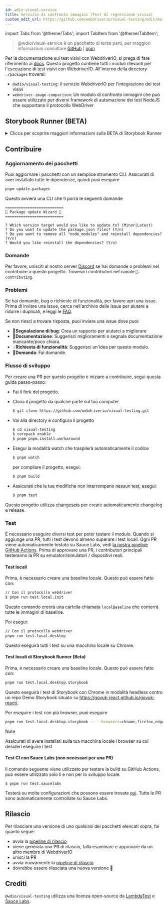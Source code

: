 ```yaml
---
id: wdio-visual-service
title: Servizio di confronto immagini (Test di regressione visiva)
custom_edit_url: https://github.com/webdriverio/visual-testing/edit/main/README.md
---
```


import Tabs from '@theme/Tabs';
import TabItem from '@theme/TabItem';

> @wdio/visual-service è un pacchetto di terze parti, per maggiori informazioni consultare [GitHub](https://github.com/webdriverio/visual-testing) | [npm](https://www.npmjs.com/package/@wdio/visual-service)

Per la documentazione sui test visivi con WebdriverIO, si prega di fare riferimento ai [docs](https://webdriver.io/docs/visual-testing). Questo progetto contiene tutti i moduli rilevanti per l'esecuzione di test visivi con WebdriverIO. All'interno della directory `./packages` troverai:

-   `@wdio/visual-testing`: il servizio WebdriverIO per l'integrazione dei test visivi
-   `webdriver-image-comparison`: Un modulo di confronto immagini che può essere utilizzato per diversi framework di automazione dei test NodeJS che supportano il protocollo WebDriver

## Storybook Runner (BETA)

<details>
  <summary>Clicca per scoprire maggiori informazioni sulla BETA di Storybook Runner</summary>

> Storybook Runner è ancora in BETA, la documentazione verrà successivamente spostata nelle pagine di documentazione di [WebdriverIO](https://webdriver.io/docs/visual-testing).

Questo modulo ora supporta Storybook con un nuovo Visual Runner. Questo runner scansiona automaticamente un'istanza Storybook locale/remota e creerà screenshot degli elementi di ogni componente. Questo può essere fatto aggiungendo

```ts
export const config: WebdriverIO.Config = {
    // ...
    services: ["visual"],
    // ....
};
```

ai tuoi `services` ed eseguendo `npx wdio tests/configs/wdio.local.desktop.storybook.conf.ts --storybook` dalla riga di comando.
Utilizzerà Chrome in modalità headless come browser predefinito.

> [!NOTE]
>
> -   La maggior parte delle opzioni di Visual Testing funzionerà anche per lo Storybook Runner, consulta la documentazione [WebdriverIO](https://webdriver.io/docs/visual-testing).
> -   Lo Storybook Runner sovrascriverà tutte le tue capabilities e può essere eseguito solo sui browser che supporta, vedi [`--browsers`](#browsers).
> -   Lo Storybook Runner non supporta una configurazione esistente che utilizza capabilities Multiremote e genererà un errore.
> -   Lo Storybook Runner supporta solo Desktop Web, non Mobile Web.

### Opzioni del servizio Storybook Runner

Le opzioni del servizio possono essere fornite in questo modo

```ts
export const config: WebdriverIO.Config  = {
    // ...
    services: [
      [
        'visual',
        {
            // Alcune opzioni predefinite
            baselineFolder: join(process.cwd(), './__snapshots__/'),
            debug: true,
            // Le opzioni di storybook, vedi le opzioni cli per la descrizione
            storybook: {
                additionalSearchParams: new URLSearchParams({foo: 'bar', abc: 'def'}),
                clip: false,
                clipSelector: ''#some-id,
                numShards: 4,
                // `skipStories` può essere una stringa ('example-button--secondary'),
                // un array (['example-button--secondary', 'example-button--small'])
                // o un'espressione regolare che deve essere fornita come stringa ("/.*button.*/gm")
                skipStories: ['example-button--secondary', 'example-button--small'],
                url: 'https://www.bbc.co.uk/iplayer/storybook/',
                version: 6,
                // Opzionale - Consente di sovrascrivere il percorso delle baseline. Di default raggrupperà le baseline per categoria e componente (es. forms/input/baseline.png)
                getStoriesBaselinePath: (category, component) => `path__${category}__${component}`,
            },
        },
      ],
    ],
    // ....
}
```

### Opzioni CLI di Storybook Runner

#### `--additionalSearchParams`

-   **Tipo:** `string`
-   **Obbligatorio:** No
-   **Predefinito:** ''
-   **Esempio:** `npx wdio tests/configs/wdio.local.desktop.storybook.conf.ts --storybook --additionalSearchParams="foo=bar&abc=def"`

Aggiungerà parametri di ricerca aggiuntivi all'URL di Storybook.
Consulta la documentazione di [URLSearchParams](https://developer.mozilla.org/en-US/docs/Web/API/URLSearchParams) per maggiori informazioni. La stringa deve essere una stringa URLSearchParams valida.

> [!NOTE]
> Le virgolette doppie sono necessarie per evitare che il carattere `&` venga interpretato come un separatore di comandi.
> Ad esempio con `--additionalSearchParams="foo=bar&abc=def"` genererà il seguente URL Storybook per il test delle storie: `http://storybook.url/iframe.html?id=story-id&foo=bar&abc=def`.

#### `--browsers`

-   **Tipo:** `string`
-   **Obbligatorio:** No
-   **Predefinito:** `chrome`, puoi selezionare tra `chrome|firefox|edge|safari`
-   **Esempio:** `npx wdio tests/configs/wdio.local.desktop.storybook.conf.ts --storybook --browsers=chrome,firefox,edge,safari`
-   **NOTA:** Disponibile solo tramite CLI

Utilizzerà i browser forniti per scattare screenshot dei componenti

> [!NOTE]
> Assicurati di avere installati sulla tua macchina locale i browser su cui desideri eseguire i test

#### `--clip`

-   **Tipo:** `boolean`
-   **Obbligatorio:** No
-   **Predefinito:** `true`
-   **Esempio:** `npx wdio tests/configs/wdio.local.desktop.storybook.conf.ts --storybook --clip=false`

Quando disabilitato creerà uno screenshot del viewport. Quando abilitato creerà screenshot degli elementi in base al [`--clipSelector`](#clipselector) che ridurrà la quantità di spazio bianco intorno allo screenshot del componente e ridurrà la dimensione dello screenshot.

#### `--clipSelector`

-   **Tipo:** `string`
-   **Obbligatorio:** No
-   **Predefinito:** `#storybook-root > :first-child` per Storybook V7 e `#root > :first-child:not(script):not(style)` per Storybook V6, vedi anche [`--version`](#version)
-   **Esempio:** `npx wdio tests/configs/wdio.local.desktop.storybook.conf.ts --storybook --clipSelector="#some-id"`

Questo è il selettore che verrà utilizzato:

-   per selezionare l'elemento di cui scattare lo screenshot
-   per l'elemento da attendere che sia visibile prima che venga scattato uno screenshot

#### `--devices`

-   **Tipo:** `string`
-   **Obbligatorio:** No
-   **Predefinito:** Puoi selezionare da [`deviceDescriptors.ts`](https://github.com/webdriverio/visual-testing/blob/main/./packages/service/src/storybook/deviceDescriptors.ts)
-   **Esempio:** `npx wdio tests/configs/wdio.local.desktop.storybook.conf.ts --storybook --devices="iPhone 14 Pro Max","Pixel 3 XL"`
-   **NOTA:** Disponibile solo tramite CLI

Utilizzerà i dispositivi forniti che corrispondono a [`deviceDescriptors.ts`](https://github.com/webdriverio/visual-testing/blob/main/./packages/service/src/storybook/deviceDescriptors.ts) per scattare screenshot dei componenti

> [!NOTE]
>
> -   Se ti manca una configurazione del dispositivo, sentiti libero di inviare una [richiesta di funzionalità](https://github.com/webdriverio/visual-testing/issues/new?assignees=&labels=&projects=&template=--feature-request.md)
> -   Questo funzionerà solo con Chrome:
>     -   se fornisci `--devices` allora tutte le istanze di Chrome verranno eseguite in modalità **Mobile Emulation**
>     -   se fornisci anche altri browser oltre a Chrome, come `--devices --browsers=firefox,safari,edge` aggiungerà automaticamente Chrome in modalità di emulazione mobile
> -   Lo Storybook Runner per impostazione predefinita creerà istantanee degli elementi, se vuoi vedere lo screenshot completo dell'emulazione mobile allora fornisci `--clip=false` tramite la riga di comando
> -   Il nome del file sembrerà ad esempio `__snapshots__/example/button/desktop_chrome/example-button--large-local-chrome-iPhone-14-Pro-Max-430x932-dpr-3.png`
> -   **[SRC:](https://chromedriver.chromium.org/mobile-emulation#h.p_ID_167)** Testare un sito web mobile su desktop utilizzando l'emulazione mobile può essere utile, ma i tester dovrebbero essere consapevoli che ci sono molte sottili differenze come:
>     -   GPU completamente diversa, che può portare a grandi cambiamenti di prestazioni;
>     -   l'interfaccia utente mobile non è emulata (in particolare, la barra URL nascosta influisce sull'altezza della pagina);
>     -   il popup di disambiguazione (dove si seleziona uno dei target touch) non è supportato;
>     -   molte API hardware (ad esempio, l'evento orientationchange) non sono disponibili.

#### `--headless`

-   **Tipo:** `boolean`
-   **Obbligatorio:** No
-   **Predefinito:** `true`
-   **Esempio:** `npx wdio tests/configs/wdio.local.desktop.storybook.conf.ts --storybook --headless=false`
-   **NOTA:** Disponibile solo tramite CLI

Eseguirà i test di default in modalità headless (quando il browser lo supporta) o può essere disabilitato

#### `--numShards`

-   **Tipo:** `number`
-   **Obbligatorio:** No
-   **Predefinito:** `true`
-   **Esempio:** `npx wdio tests/configs/wdio.local.desktop.storybook.conf.ts --storybook --numShards=10`

Questo sarà il numero di istanze parallele che verranno utilizzate per eseguire le storie. Questo sarà limitato dal `maxInstances` nel tuo file `wdio.conf`.

> [!IMPORTANT]
> Quando si esegue in modalità `headless` non aumentare il numero a più di 20 per evitare instabilità dovute a restrizioni di risorse

#### `--skipStories`

-   **Tipo:** `string|regex`
-   **Obbligatorio:** No
-   **Predefinito:** null
-   **Esempio:** `npx wdio tests/configs/wdio.local.desktop.storybook.conf.ts --storybook --skipStories="/.*button.*/gm"`

Questo può essere:

-   una stringa (`example-button--secondary,example-button--small`)
-   o un'espressione regolare (`"/.*button.*/gm"`)

per saltare determinate storie. Usa l'`id` della storia che può essere trovato nell'URL della storia. Ad esempio, l'`id` in questo URL `http://localhost:6006/?path=/story/example-page--logged-out` è `example-page--logged-out`

#### `--url`

-   **Tipo:** `string`
-   **Obbligatorio:** No
-   **Predefinito:** `http://127.0.0.1:6006`
-   **Esempio:** `npx wdio tests/configs/wdio.local.desktop.storybook.conf.ts --storybook --url="https://example.com"`

L'URL dove è ospitata la tua istanza Storybook.

#### `--version`

-   **Tipo:** `number`
-   **Obbligatorio:** No
-   **Predefinito:** 7
-   **Esempio:** `npx wdio tests/configs/wdio.local.desktop.storybook.conf.ts --storybook --version=6`

Questa è la versione di Storybook, per impostazione predefinita è `7`. Questo è necessario per sapere se deve essere utilizzato il [`clipSelector`](#clipselector) di V6.

### Test di interazione con Storybook

I test di interazione di Storybook ti permettono di interagire con il tuo componente creando script personalizzati con comandi WDIO per impostare un componente in un certo stato. Ad esempio, vedi lo snippet di codice qui sotto:

```ts
import { browser, expect } from "@wdio/globals";

describe("Storybook Interaction", () => {
    it("should create screenshots for the logged in state when it logs out", async () => {
        const componentId = "example-page--logged-in";
        await browser.waitForStorybookComponentToBeLoaded({ id: componentId });

        await expect($("header")).toMatchElementSnapshot(
            `${componentId}-logged-in-state`
        );
        await $("button=Log out").click();
        await expect($("header")).toMatchElementSnapshot(
            `${componentId}-logged-out-state`
        );
    });

    it("should create screenshots for the logged out state when it logs in", async () => {
        const componentId = "example-page--logged-out";
        await browser.waitForStorybookComponentToBeLoaded({ id: componentId });

        await expect($("header")).toMatchElementSnapshot(
            `${componentId}-logged-out-state`
        );
        await $("button=Log in").click();
        await expect($("header")).toMatchElementSnapshot(
            `${componentId}-logged-in-state`
        );
    });
});
```

Vengono eseguiti due test su due componenti diversi. Ogni test imposta prima uno stato e poi scatta uno screenshot. Noterai anche che è stato introdotto un nuovo comando personalizzato, che puoi trovare [qui](#new-custom-command).

Il file spec sopra può essere salvato in una cartella e aggiunto alla riga di comando con il seguente comando:

```sh
pnpm run test.local.desktop.storybook.localhost -- --spec='tests/specs/storybook-interaction/*.ts'
```

Lo Storybook runner prima scansionerà automaticamente la tua istanza Storybook e poi aggiungerà i tuoi test alle storie che devono essere confrontate. Se non vuoi che i componenti che usi per i test di interazione vengano confrontati due volte, puoi aggiungere un filtro per rimuovere le storie "predefinite" dalla scansione fornendo il filtro [`--skipStories`](#--skipstories). Questo apparirebbe così:

```sh
pnpm run test.local.desktop.storybook.localhost -- --skipStories="/example-page.*/gm" --spec='tests/specs/storybook-interaction/*.ts'
```

### Nuovo comando personalizzato

Un nuovo comando personalizzato chiamato `browser.waitForStorybookComponentToBeLoaded({ id: 'componentId' })` verrà aggiunto all'oggetto `browser/driver` che caricherà automaticamente il componente e attenderà che sia pronto, quindi non è necessario utilizzare il metodo `browser.url('url.com')`. Può essere utilizzato così

```ts
import { browser, expect } from "@wdio/globals";

describe("Storybook Interaction", () => {
    it("should create screenshots for the logged in state when it logs out", async () => {
        const componentId = "example-page--logged-in";
        await browser.waitForStorybookComponentToBeLoaded({ id: componentId });

        await expect($("header")).toMatchElementSnapshot(
            `${componentId}-logged-in-state`
        );
        await $("button=Log out").click();
        await expect($("header")).toMatchElementSnapshot(
            `${componentId}-logged-out-state`
        );
    });

    it("should create screenshots for the logged out state when it logs in", async () => {
        const componentId = "example-page--logged-out";
        await browser.waitForStorybookComponentToBeLoaded({ id: componentId });

        await expect($("header")).toMatchElementSnapshot(
            `${componentId}-logged-out-state`
        );
        await $("button=Log in").click();
        await expect($("header")).toMatchElementSnapshot(
            `${componentId}-logged-in-state`
        );
    });
});
```

Le opzioni sono:

#### `additionalSearchParams`

-   **Tipo:** [`URLSearchParams`](https://developer.mozilla.org/en-US/docs/Web/API/URLSearchParams)
-   **Obbligatorio:** No
-   **Predefinito:** `new URLSearchParams()`
-   **Esempio:**

```ts
await browser.waitForStorybookComponentToBeLoaded({
    additionalSearchParams: new URLSearchParams({ foo: "bar", abc: "def" }),
    id: "componentId",
});
```

Questo aggiungerà parametri di ricerca aggiuntivi all'URL di Storybook, nell'esempio sopra l'URL sarà `http://storybook.url/iframe.html?id=story-id&foo=bar&abc=def`.
Consulta la documentazione di [URLSearchParams](https://developer.mozilla.org/en-US/docs/Web/API/URLSearchParams) per maggiori informazioni.

#### `clipSelector`

-   **Tipo:** `string`
-   **Obbligatorio:** No
-   **Predefinito:** `#storybook-root > :first-child` per Storybook V7 e `#root > :first-child:not(script):not(style)` per Storybook V6
-   **Esempio:**

```ts
await browser.waitForStorybookComponentToBeLoaded({
    clipSelector: "#your-selector",
    id: "componentId",
});
```

Questo è il selettore che verrà utilizzato:

-   per selezionare l'elemento di cui scattare lo screenshot
-   per l'elemento da attendere che sia visibile prima che venga scattato uno screenshot

#### `id`

-   **Tipo:** `string`
-   **Obbligatorio:** sì
-   **Esempio:**

```ts
await browser.waitForStorybookComponentToBeLoaded({ '#your-selector', id: 'componentId' })
```

Usa l'`id` della storia che può essere trovato nell'URL della storia. Ad esempio, l'`id` in questo URL `http://localhost:6006/?path=/story/example-page--logged-out` è `example-page--logged-out`

#### `timeout`

-   **Tipo:** `number`
-   **Obbligatorio:** No
-   **Predefinito:** 1100 millisecondi
-   **Esempio:**

```ts
await browser.waitForStorybookComponentToBeLoaded({
    id: "componentId",
    timeout: 20000,
});
```

Il timeout massimo che vogliamo attendere affinché un componente sia visibile dopo il caricamento sulla pagina

#### `url`

-   **Tipo:** `string`
-   **Obbligatorio:** No
-   **Predefinito:** `http://127.0.0.1:6006`
-   **Esempio:**

```ts
await browser.waitForStorybookComponentToBeLoaded({
    id: "componentId",
    url: "https://your.url",
});
```

L'URL dove è ospitata la tua istanza Storybook.

</details>

## Contribuire

### Aggiornamento dei pacchetti

Puoi aggiornare i pacchetti con un semplice strumento CLI. Assicurati di aver installato tutte le dipendenze, quindi puoi eseguire

```sh
pnpm update.packages
```

Questo avvierà una CLI che ti porrà le seguenti domande

```logs
==========================
🤖 Package update Wizard 🧙
==========================

? Which version target would you like to update to? (Minor|Latest)
? Do you want to update the package.json files? (Y/n)
? Do you want to remove all "node_modules" and reinstall dependencies? (Y/n)
? Would you like reinstall the dependencies? (Y/n)
```

### Domande

Per favore, unisciti al nostro server [Discord](https://discord.webdriver.io) se hai domande o problemi nel contribuire a questo progetto. Troverai i contributori nel canale `🙏-contributing`.

### Problemi

Se hai domande, bug o richieste di funzionalità, per favore apri una issue. Prima di inviare una issue, cerca nell'archivio delle issue per aiutare a ridurre i duplicati, e leggi le [FAQ](https://webdriver.io/docs/visual-testing/faq/).

Se non riesci a trovare risposta, puoi inviare una issue dove puoi:

-   🐛**Segnalazione di bug**: Crea un rapporto per aiutarci a migliorare
-   📖**Documentazione**: Suggerisci miglioramenti o segnala documentazione mancante/poco chiara.
-   💡**Richiesta di funzionalità**: Suggerisci un'idea per questo modulo.
-   💬**Domanda**: Fai domande.

### Flusso di sviluppo

Per creare una PR per questo progetto e iniziare a contribuire, segui questa guida passo-passo:

-   Fai il fork del progetto.
-   Clona il progetto da qualche parte sul tuo computer

    ```sh
    $ git clone https://github.com/webdriverio/visual-testing.git
    ```

-   Vai alla directory e configura il progetto

    ```sh
    $ cd visual-testing
    $ corepack enable
    $ pnpm pnpm.install.workaround
    ```

-   Esegui la modalità watch che traspilerà automaticamente il codice

    ```sh
    $ pnpm watch
    ```

    per compilare il progetto, esegui:

    ```sh
    $ pnpm build
    ```

-   Assicurati che le tue modifiche non interrompano nessun test, esegui:

    ```sh
    $ pnpm test
    ```

Questo progetto utilizza [changesets](https://github.com/changesets/changesets) per creare automaticamente changelog e release.

### Test

È necessario eseguire diversi test per poter testare il modulo. Quando si aggiunge una PR, tutti i test devono almeno superare i test locali. Ogni PR viene automaticamente testata su Sauce Labs, vedi [la nostra pipeline GitHub Actions](https://github.com/webdriverio/visual-testing/actions/workflows/tests.yml). Prima di approvare una PR, i contributori principali testeranno la PR su emulatori/simulatori / dispositivi reali.

#### Test locali

Prima, è necessario creare una baseline locale. Questo può essere fatto con:

```sh
// Con il protocollo webdriver
$ pnpm run test.local.init
```

Questo comando creerà una cartella chiamata `localBaseline` che conterrà tutte le immagini di baseline.

Poi esegui:

```sh
// Con il protocollo webdriver
pnpm run test.local.desktop
```

Questo eseguirà tutti i test su una macchina locale su Chrome.

#### Test locali di Storybook Runner (Beta)

Prima, è necessario creare una baseline locale. Questo può essere fatto con:

```sh
pnpm run test.local.desktop.storybook
```

Questo eseguirà i test di Storybook con Chrome in modalità headless contro un repo Demo Storybook situato su https://govuk-react.github.io/govuk-react/.

Per eseguire i test con più browser, puoi eseguire

```sh
pnpm run test.local.desktop.storybook -- --browsers=chrome,firefox,edge,safari
```

> [!NOTE]
> Assicurati di avere installati sulla tua macchina locale i browser su cui desideri eseguire i test

#### Test CI con Sauce Labs (non necessari per una PR)

Il comando seguente viene utilizzato per testare la build su GitHub Actions, può essere utilizzato solo lì e non per lo sviluppo locale.

```
$ pnpm run test.saucelabs
```

Testerà su molte configurazioni che possono essere trovate [qui](https://github.com/webdriverio/visual-testing/blob/main/./tests/configs/wdio.saucelabs.web.conf.ts).
Tutte le PR sono automaticamente controllate su Sauce Labs.

## Rilascio

Per rilasciare una versione di uno qualsiasi dei pacchetti elencati sopra, fai quanto segue:

-   avvia la [pipeline di rilascio](https://github.com/webdriverio/visual-testing/actions/workflows/release.yml)
-   viene generata una PR di rilascio, falla esaminare e approvare da un altro membro di WebdriverIO
-   unisci la PR
-   avvia nuovamente la [pipeline di rilascio](https://github.com/webdriverio/visual-testing/actions/workflows/release.yml)
-   dovrebbe essere rilasciata una nuova versione 🎉

## Crediti

`@wdio/visual-testing` utilizza una licenza open-source da [LambdaTest](https://www.lambdatest.com/) e [Sauce Labs](https://saucelabs.com/).